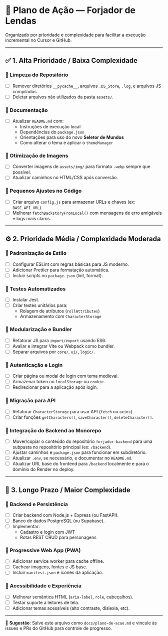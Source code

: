 # 🧭 Plano de Ação — Forjador de Lendas

Organizado por prioridade e complexidade para facilitar a execução incremental no Cursor e GitHub.

---

## ✅ 1. Alta Prioridade / Baixa Complexidade

### 🔹 Limpeza do Repositório
- [ ] Remover diretórios `__pycache__`, arquivos `.DS_Store`, `.log`, e arquivos JS compilados.
- [ ] Deletar arquivos não utilizados da pasta `assets/`.

### 🔹 Documentação
- [ ] Atualizar `README.md` com:
  - Instruções de execução local
  - Dependências do `package.json`
  - Orientações para uso do novo **Seletor de Mundos**
  - Como alterar o tema e aplicar o `themeManager`

### 🔹 Otimização de Imagens
- [ ] Converter imagens de `assets/img/` para formato `.webp` sempre que possível.
- [ ] Atualizar caminhos no HTML/CSS após conversão.

### 🔹 Pequenos Ajustes no Código
- [ ] Criar arquivo `config.js` para armazenar URLs e chaves (ex: `BASE_API_URL`).
- [ ] Melhorar `fetchBackstoryFromLocal()` com mensagens de erro amigáveis e logs mais claros.

---

## ⚙️ 2. Prioridade Média / Complexidade Moderada

### 🔹 Padronização de Estilo
- [ ] Configurar ESLint com regras básicas para JS moderno.
- [ ] Adicionar Prettier para formatação automática.
- [ ] Incluir scripts no `package.json` (lint, format).

### 🔹 Testes Automatizados
- [ ] Instalar Jest.
- [ ] Criar testes unitários para:
  - Rolagem de atributos (`rollAttributes`)
  - Armazenamento com `CharacterStorage`

### 🔹 Modularização e Bundler
- [ ] Refatorar JS para `import/export` usando ES6.
- [ ] Avaliar e integrar Vite ou Webpack como bundler.
- [ ] Separar arquivos por `core/`, `ui/`, `logic/`.

### 🔹 Autenticação e Login
- [ ] Criar página ou modal de login com tema medieval.
- [ ] Armazenar token no `localStorage` ou `cookie`.
- [ ] Redirecionar para a aplicação após login.

### 🔹 Migração para API
- [ ] Refatorar `CharacterStorage` para usar API (`fetch` ou `axios`).
- [ ] Criar funções `getCharacters()`, `saveCharacter()`, `deleteCharacter()`.

### 🔹 Integração do Backend ao Monorepo
- [ ] Mover/copiar o conteúdo do repositório `forjador-backend` para uma subpasta no repositório principal (ex: `/backend`).
- [ ] Ajustar caminhos e `package.json` para funcionar em subdiretório.
- [ ] Atualizar `.env`, se necessário, e documentar no `README.md`.
- [ ] Atualizar URL base do frontend para `/backend` localmente e para o domínio do Render no deploy.

---

## 🚀 3. Longo Prazo / Maior Complexidade

### 🔹 Backend e Persistência
- [ ] Criar backend com Node.js + Express (ou FastAPI).
- [ ] Banco de dados PostgreSQL (ou Supabase).
- [ ] Implementar:
  - Cadastro e login com JWT
  - Rotas REST CRUD para personagens

### 🔹 Progressive Web App (PWA)
- [ ] Adicionar service worker para cache offline.
- [ ] Cachear imagens, fontes e JS base.
- [ ] Incluir `manifest.json` e ícones da aplicação.

### 🔹 Acessibilidade e Experiência
- [ ] Melhorar semântica HTML (`aria-label`, `role`, cabeçalhos).
- [ ] Testar suporte a leitores de tela.
- [ ] Adicionar temas acessíveis (alto contraste, dislexia, etc).

---

📁 **Sugestão**: Salve este arquivo como `docs/plano-de-acao.md` e vincule às issues e PRs do GitHub para controle de progresso.
